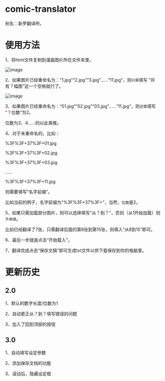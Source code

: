 # comic-translator
别名：新罗翻译所。


# 使用方法


1、将html文件复制到漫画图片所在文件夹里。  

![image](https://github.com/cw2012/comic-translator/raw/master/.gitignore/1.jpg)

2、如果图片已经重命名为：“1.jpg”“2.jpg”“3.jpg”……“11.jpg”，则`只需`填写 “共有？幅图”这一个空格就行了。 

![image](https://github.com/cw2012/comic-translator/raw/master/.gitignore/2.jpg)

3、如果图片已经重命名为：“01.jpg”“02.jpg”“03.jpg”……“11.jpg”，则`还需`填写 “？位数”为2。 

  位数为3、4……的以此类推。 
  
4、对于未重命名的，比如： 

  %3F%3F+37%3F+01.jpg 
  
  %3F%3F+37%3F+02.jpg 
  
  %3F%3F+37%3F+03.jpg 
  
  …… 
  
  %3F%3F+37%3F+11.jpg 
  
  则需要填写“名字前缀”。
  
  比如当前的例子，名字前缀为“%3F%3F+37%3F+”，当然，`位数`是2。 
  
5、如果只需加载部分图片，则可以选择填写“从？到？”，否则（从1开始加载）则`不用填`。 

  比如已经翻译了7张，只需翻译后面的第8张到第15张，则填入“从8到15”即可。 
  
6、最后一步就是点击“开始载入”。 



7、翻译完成点击“保存文稿”即可生成txt文件以供下载保存到你的电脑里。


# 更新历史



2.0
------

1、默认的数字长度/位数为1

2、自动更正从？到？填写错误的问题

3、加入了回到顶部的按钮


3.0
-----

1、自动填写设定参数

2、添加保存文档的功能

3、滚动后，隐藏设定框
